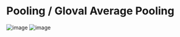 # Pooling / Gloval Average Pooling

![image](https://user-images.githubusercontent.com/61724682/127773019-a8951341-d62e-4b83-9885-96f60ab71380.png)
![image](https://user-images.githubusercontent.com/61724682/127773023-6cfbe222-98ab-4bf4-a86a-4db37eb78a1c.png)
